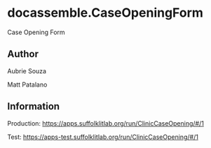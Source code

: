 # docassemble.CaseOpeningForm

Case Opening Form

## Author

Aubrie Souza

Matt Patalano 

## Information 

Production: https://apps.suffolklitlab.org/run/ClinicCaseOpening/#/1

Test:  https://apps-test.suffolklitlab.org/run/ClinicCaseOpening/#/1




